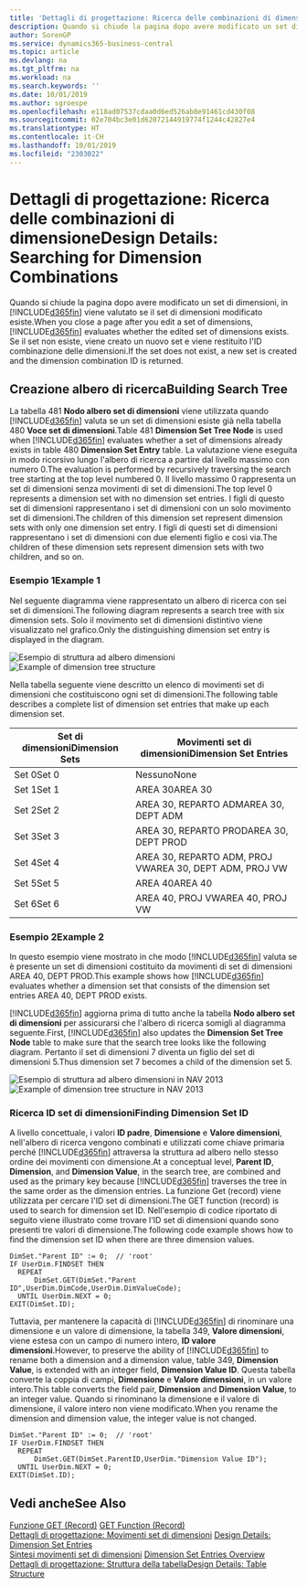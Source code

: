 ```yaml
---
title: 'Dettagli di progettazione: Ricerca delle combinazioni di dimensione | Microsoft Docs'
description: Quando si chiude la pagina dopo avere modificato un set di dimensioni, in Business Central viene valutato se il set di dimensioni modificato esiste. Se il set non esiste, viene creato un nuovo set e viene restituito l'ID combinazione delle dimensioni.
author: SorenGP
ms.service: dynamics365-business-central
ms.topic: article
ms.devlang: na
ms.tgt_pltfrm: na
ms.workload: na
ms.search.keywords: ''
ms.date: 10/01/2019
ms.author: sgroespe
ms.openlocfilehash: e118ad07537cdaa0d6ed526ab8e91461cd430f08
ms.sourcegitcommit: 02e704bc3e01d62072144919774f1244c42827e4
ms.translationtype: HT
ms.contentlocale: it-CH
ms.lasthandoff: 10/01/2019
ms.locfileid: "2303022"
---
```

# <a name="design-details-searching-for-dimension-combinations"></a><span data-ttu-id="2820d-104">Dettagli di progettazione: Ricerca delle combinazioni di dimensione</span><span class="sxs-lookup"><span data-stu-id="2820d-104">Design Details: Searching for Dimension Combinations</span></span>
<span data-ttu-id="2820d-105">Quando si chiude la pagina dopo avere modificato un set di dimensioni, in [!INCLUDE[d365fin](includes/d365fin_md.md)] viene valutato se il set di dimensioni modificato esiste.</span><span class="sxs-lookup"><span data-stu-id="2820d-105">When you close a page after you edit a set of dimensions, [!INCLUDE[d365fin](includes/d365fin_md.md)] evaluates whether the edited set of dimensions exists.</span></span> <span data-ttu-id="2820d-106">Se il set non esiste, viene creato un nuovo set e viene restituito l'ID combinazione delle dimensioni.</span><span class="sxs-lookup"><span data-stu-id="2820d-106">If the set does not exist, a new set is created and the dimension combination ID is returned.</span></span>  

## <a name="building-search-tree"></a><span data-ttu-id="2820d-107">Creazione albero di ricerca</span><span class="sxs-lookup"><span data-stu-id="2820d-107">Building Search Tree</span></span>  
 <span data-ttu-id="2820d-108">La tabella 481 **Nodo albero set di dimensioni** viene utilizzata quando [!INCLUDE[d365fin](includes/d365fin_md.md)] valuta se un set di dimensioni esiste già nella tabella 480 **Voce set di dimensioni**.</span><span class="sxs-lookup"><span data-stu-id="2820d-108">Table 481 **Dimension Set Tree Node** is used when [!INCLUDE[d365fin](includes/d365fin_md.md)] evaluates whether a set of dimensions already exists in table 480 **Dimension Set Entry** table.</span></span> <span data-ttu-id="2820d-109">La valutazione viene eseguita in modo ricorsivo lungo l'albero di ricerca a partire dal livello massimo con numero 0.</span><span class="sxs-lookup"><span data-stu-id="2820d-109">The evaluation is performed by recursively traversing the search tree starting at the top level numbered 0.</span></span> <span data-ttu-id="2820d-110">Il livello massimo 0 rappresenta un set di dimensioni senza movimenti di set di dimensioni.</span><span class="sxs-lookup"><span data-stu-id="2820d-110">The top level 0 represents a dimension set with no dimension set entries.</span></span> <span data-ttu-id="2820d-111">I figli di questo set di dimensioni rappresentano i set di dimensioni con un solo movimento set di dimensioni.</span><span class="sxs-lookup"><span data-stu-id="2820d-111">The children of this dimension set represent dimension sets with only one dimension set entry.</span></span> <span data-ttu-id="2820d-112">I figli di questi set di dimensioni rappresentano i set di dimensioni con due elementi figlio e così via.</span><span class="sxs-lookup"><span data-stu-id="2820d-112">The children of these dimension sets represent dimension sets with two children, and so on.</span></span>  

### <a name="example-1"></a><span data-ttu-id="2820d-113">Esempio 1</span><span class="sxs-lookup"><span data-stu-id="2820d-113">Example 1</span></span>  
 <span data-ttu-id="2820d-114">Nel seguente diagramma viene rappresentato un albero di ricerca con sei set di dimensioni.</span><span class="sxs-lookup"><span data-stu-id="2820d-114">The following diagram represents a search tree with six dimension sets.</span></span> <span data-ttu-id="2820d-115">Solo il movimento set di dimensioni distintivo viene visualizzato nel grafico.</span><span class="sxs-lookup"><span data-stu-id="2820d-115">Only the distinguishing dimension set entry is displayed in the diagram.</span></span>  

 <span data-ttu-id="2820d-116">![Esempio di struttura ad albero dimensioni](media/nav2013_dimension_tree.png "Esempio di struttura ad albero dimensioni")</span><span class="sxs-lookup"><span data-stu-id="2820d-116">![Example of dimension tree structure](media/nav2013_dimension_tree.png "Example of dimension tree structure")</span></span>  

 <span data-ttu-id="2820d-117">Nella tabella seguente viene descritto un elenco di movimenti set di dimensioni che costituiscono ogni set di dimensioni.</span><span class="sxs-lookup"><span data-stu-id="2820d-117">The following table describes a complete list of dimension set entries that make up each dimension set.</span></span>  

|<span data-ttu-id="2820d-118">Set di dimensioni</span><span class="sxs-lookup"><span data-stu-id="2820d-118">Dimension Sets</span></span>|<span data-ttu-id="2820d-119">Movimenti set di dimensioni</span><span class="sxs-lookup"><span data-stu-id="2820d-119">Dimension Set Entries</span></span>|  
|--------------------|---------------------------|  
|<span data-ttu-id="2820d-120">Set 0</span><span class="sxs-lookup"><span data-stu-id="2820d-120">Set 0</span></span>|<span data-ttu-id="2820d-121">Nessuno</span><span class="sxs-lookup"><span data-stu-id="2820d-121">None</span></span>|  
|<span data-ttu-id="2820d-122">Set 1</span><span class="sxs-lookup"><span data-stu-id="2820d-122">Set 1</span></span>|<span data-ttu-id="2820d-123">AREA 30</span><span class="sxs-lookup"><span data-stu-id="2820d-123">AREA 30</span></span>|  
|<span data-ttu-id="2820d-124">Set 2</span><span class="sxs-lookup"><span data-stu-id="2820d-124">Set 2</span></span>|<span data-ttu-id="2820d-125">AREA 30, REPARTO ADM</span><span class="sxs-lookup"><span data-stu-id="2820d-125">AREA 30, DEPT ADM</span></span>|  
|<span data-ttu-id="2820d-126">Set 3</span><span class="sxs-lookup"><span data-stu-id="2820d-126">Set 3</span></span>|<span data-ttu-id="2820d-127">AREA 30, REPARTO PROD</span><span class="sxs-lookup"><span data-stu-id="2820d-127">AREA 30, DEPT PROD</span></span>|  
|<span data-ttu-id="2820d-128">Set 4</span><span class="sxs-lookup"><span data-stu-id="2820d-128">Set 4</span></span>|<span data-ttu-id="2820d-129">AREA 30, REPARTO ADM, PROJ VW</span><span class="sxs-lookup"><span data-stu-id="2820d-129">AREA 30, DEPT ADM, PROJ VW</span></span>|  
|<span data-ttu-id="2820d-130">Set 5</span><span class="sxs-lookup"><span data-stu-id="2820d-130">Set 5</span></span>|<span data-ttu-id="2820d-131">AREA 40</span><span class="sxs-lookup"><span data-stu-id="2820d-131">AREA 40</span></span>|  
|<span data-ttu-id="2820d-132">Set 6</span><span class="sxs-lookup"><span data-stu-id="2820d-132">Set 6</span></span>|<span data-ttu-id="2820d-133">AREA 40, PROJ VW</span><span class="sxs-lookup"><span data-stu-id="2820d-133">AREA 40, PROJ VW</span></span>|  

### <a name="example-2"></a><span data-ttu-id="2820d-134">Esempio 2</span><span class="sxs-lookup"><span data-stu-id="2820d-134">Example 2</span></span>  
 <span data-ttu-id="2820d-135">In questo esempio viene mostrato in che modo [!INCLUDE[d365fin](includes/d365fin_md.md)] valuta se è presente un set di dimensioni costituito da movimenti di set di dimensioni AREA 40, DEPT PROD.</span><span class="sxs-lookup"><span data-stu-id="2820d-135">This example shows how [!INCLUDE[d365fin](includes/d365fin_md.md)] evaluates whether a dimension set that consists of the dimension set entries AREA 40, DEPT PROD exists.</span></span>  

 <span data-ttu-id="2820d-136">[!INCLUDE[d365fin](includes/d365fin_md.md)] aggiorna prima di tutto anche la tabella **Nodo albero set di dimensioni** per assicurarsi che l'albero di ricerca somigli al diagramma seguente.</span><span class="sxs-lookup"><span data-stu-id="2820d-136">First, [!INCLUDE[d365fin](includes/d365fin_md.md)] also updates the **Dimension Set Tree Node** table to make sure that the search tree looks like the following diagram.</span></span> <span data-ttu-id="2820d-137">Pertanto il set di dimensioni 7 diventa un figlio del set di dimensioni 5.</span><span class="sxs-lookup"><span data-stu-id="2820d-137">Thus dimension set 7 becomes a child of the dimension set 5.</span></span>  

 <span data-ttu-id="2820d-138">![Esempio di struttura ad albero dimensioni in NAV 2013](media/nav2013_dimension_tree_example2.png "Esempio di struttura ad albero dimensioni in NAV 2013")</span><span class="sxs-lookup"><span data-stu-id="2820d-138">![Example of dimension tree structure in NAV 2013](media/nav2013_dimension_tree_example2.png "Example of dimension tree structure in NAV 2013")</span></span>  

### <a name="finding-dimension-set-id"></a><span data-ttu-id="2820d-139">Ricerca ID set di dimensioni</span><span class="sxs-lookup"><span data-stu-id="2820d-139">Finding Dimension Set ID</span></span>  
 <span data-ttu-id="2820d-140">A livello concettuale, i valori **ID padre**, **Dimensione** e **Valore dimensioni**, nell'albero di ricerca vengono combinati e utilizzati come chiave primaria perché [!INCLUDE[d365fin](includes/d365fin_md.md)] attraversa la struttura ad albero nello stesso ordine dei movimenti con dimensione.</span><span class="sxs-lookup"><span data-stu-id="2820d-140">At a conceptual level, **Parent ID**, **Dimension**, and **Dimension Value**, in the search tree, are combined and used as the primary key because [!INCLUDE[d365fin](includes/d365fin_md.md)] traverses the tree in the same order as the dimension entries.</span></span> <span data-ttu-id="2820d-141">La funzione Get (record) viene utilizzata per cercare l'ID set di dimensioni.</span><span class="sxs-lookup"><span data-stu-id="2820d-141">The GET function (record) is used to search for dimension set ID.</span></span> <span data-ttu-id="2820d-142">Nell'esempio di codice riportato di seguito viene illustrato come trovare l'ID set di dimensioni quando sono presenti tre valori di dimensione.</span><span class="sxs-lookup"><span data-stu-id="2820d-142">The following code example shows how to find the dimension set ID when there are three dimension values.</span></span>  

```  
DimSet."Parent ID" := 0;  // 'root'  
IF UserDim.FINDSET THEN  
  REPEAT  
      DimSet.GET(DimSet."Parent ID",UserDim.DimCode,UserDim.DimValueCode);  
  UNTIL UserDim.NEXT = 0;  
EXIT(DimSet.ID);  

```  

<span data-ttu-id="2820d-143">Tuttavia, per mantenere la capacità di [!INCLUDE[d365fin](includes/d365fin_md.md)] di rinominare una dimensione e un valore di dimensione, la tabella 349, **Valore dimensioni**, viene estesa con un campo di numero intero, **ID valore dimensioni**.</span><span class="sxs-lookup"><span data-stu-id="2820d-143">However, to preserve the ability of [!INCLUDE[d365fin](includes/d365fin_md.md)] to rename both a dimension and a dimension value, table 349, **Dimension Value**, is extended with an integer field, **Dimension Value ID**.</span></span> <span data-ttu-id="2820d-144">Questa tabella converte la coppia di campi, **Dimensione** e **Valore dimensioni**, in un valore intero.</span><span class="sxs-lookup"><span data-stu-id="2820d-144">This table converts the field pair, **Dimension** and **Dimension Value**, to an integer value.</span></span> <span data-ttu-id="2820d-145">Quando si rinominano la dimensione e il valore di dimensione, il valore intero non viene modificato.</span><span class="sxs-lookup"><span data-stu-id="2820d-145">When you rename the dimension and dimension value, the integer value is not changed.</span></span>  

```  
DimSet."Parent ID" := 0;  // 'root'  
IF UserDim.FINDSET THEN  
  REPEAT  
      DimSet.GET(DimSet.ParentID,UserDim."Dimension Value ID");  
  UNTIL UserDim.NEXT = 0;  
EXIT(DimSet.ID);  

```  

## <a name="see-also"></a><span data-ttu-id="2820d-146">Vedi anche</span><span class="sxs-lookup"><span data-stu-id="2820d-146">See Also</span></span>  
 <span data-ttu-id="2820d-147">[Funzione GET (Record)](/dynamics-nav/GET-Function--Record-)  </span><span class="sxs-lookup"><span data-stu-id="2820d-147">[GET Function (Record)](/dynamics-nav/GET-Function--Record-)  </span></span>  
 <span data-ttu-id="2820d-148">[Dettagli di progettazione: Movimenti set di dimensioni](design-details-dimension-set-entries.md) </span><span class="sxs-lookup"><span data-stu-id="2820d-148">[Design Details: Dimension Set Entries](design-details-dimension-set-entries.md) </span></span>  
 <span data-ttu-id="2820d-149">[Sintesi movimenti set di dimensioni](design-details-dimension-set-entries-overview.md) </span><span class="sxs-lookup"><span data-stu-id="2820d-149">[Dimension Set Entries Overview](design-details-dimension-set-entries-overview.md) </span></span>  
 [<span data-ttu-id="2820d-150">Dettagli di progettazione: Struttura della tabella</span><span class="sxs-lookup"><span data-stu-id="2820d-150">Design Details: Table Structure</span></span>](design-details-table-structure.md)   
 
